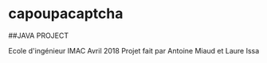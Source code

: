 # capoupacaptcha
##JAVA PROJECT

Ecole d'ingénieur IMAC
Avril 2018
Projet fait par Antoine Miaud et Laure Issa
